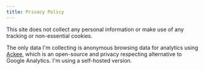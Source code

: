 ```yaml
---
title: Privacy Policy
---
```


This site does not collect any personal information or make use of any tracking or non-essential cookies.

The only data I'm collecting is anonymous browsing data for analytics using [Ackee](https://github.com/electerious/Ackee), which is an open-source and privacy respecting alternative to Google Analytics.
I'm using a self-hosted version.